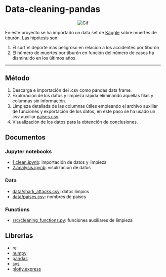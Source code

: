 # Data-cleaning-pandas
<dl>
  <center>
  <img src="https://c.tenor.com/q4xhISzHE6MAAAAC/buscando-a-nemo.gif" alt="Gif">   
</center>
</dl>

En este proyecto se ha importado un data set de [Kaggle](https://www.kaggle.com/teajay/global-shark-attacks) sobre muertes de tiburón. Las hipótesis son:
1. El surf el deporte más peligroso en relacion a los accidentes por tiburón 
2. El número de muertes por tiburón en función del número de casos ha disminuido en los últimos años.

***
## Método
1. Descarga e importación del .csv como pandas data frame.
2. Exploración de los datos y limpieza rápida eliminando aquellas filas y columnas sin información.
3. Limpieza detallada de las columnas útiles empleando el archivo auxiliar de funciones y exportación de los datos, en este paso se ha usado un csv auxiliar [paises.csv](https://gist.github.com/brenes/1095110/4422fd7ba3a388f31a9a017757e21e5df23c5916).
4. Visualización de los datos para la obtención de conclusiones.

## Documentos
### Jupyter notebooks
* [1.clean.ipynb](https://github.com/rodrigogalan/data-cleaning-pandas/blob/main/code/1.clean.ipynb): importación de datos y limpieza
* [2.analysis.ipynb](https://github.com/rodrigogalan/data-cleaning-pandas/blob/main/code/2.analysis.ipynb): visulización de datos
### Data
* [data/shark_attacks.csv](https://github.com/rodrigogalan/data-cleaning-pandas/blob/main/data/shark_attacks.csv): datos limpios
* [data/paises.csv](https://github.com/rodrigogalan/data-cleaning-pandas/blob/main/data/paises.csv): nombres de paises
### Functions
* [src/cleaning_functions.py](https://github.com/rodrigogalan/data-cleaning-pandas/blob/main/src/cleaning_functions.py): funciones auxiliares de limpieza

## Librerias
* [re](https://docs.python.org/3/library/re.html) 
* [numpy](https://numpy.org/doc/1.22/)
* [pandas](https://pandas.pydata.org/pandas-docs/stable/) 
* [sys](https://docs.python.org/3/library/sys.html)
* [plotly.express](https://plotly.com/python-api-reference/)

